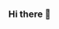 ### Hi there 👋

<!--
**pablo-fiallos-granados/pablo-fiallos-granados** is a ✨ _special_ ✨ repository because its `README.md` (this file) appears on your GitHub profile.

Here are some ideas to get you started:

- 🔭 I’m currently working on ... living.
- 🌱 I’m currently learning ... HTML, javascript, php.
- 👯 I’m looking to collaborate on ... nothing.
- 🤔 I’m looking for help with ... nothing.
- 💬 Ask me about ... nothing.
- 📫 How to reach me: ... it's impossible.
- 😄 Pronouns: ... he/him.
- ⚡ Fun fact: ... 77 + 33 = 100
-->
